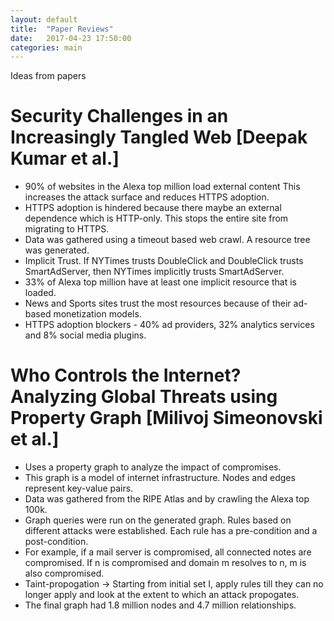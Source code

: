 ```yaml
---
layout: default
title:  "Paper Reviews"
date:   2017-04-23 17:50:00
categories: main
---
```


Ideas from papers

# Security Challenges in an Increasingly Tangled Web [Deepak Kumar et al.]
  * 90% of websites in the Alexa top million load external content This increases the attack surface and reduces HTTPS adoption.
  * HTTPS adoption is hindered because there maybe an external dependence which is HTTP-only. This stops the entire site from migrating to HTTPS.
  * Data was gathered using a timeout based web crawl. A resource tree was generated.
  * Implicit Trust. If NYTimes trusts DoubleClick and DoubleClick trusts SmartAdServer, then NYTimes implicitly trusts SmartAdServer.
  * 33% of Alexa top million have at least one implicit resource that is loaded.
  * News and Sports sites trust the most resources because of their ad-based monetization models.
  * HTTPS adoption blockers - 40% ad providers, 32% analytics services and 8% social media plugins.
  
# Who Controls the Internet? Analyzing Global Threats using Property Graph  [Milivoj Simeonovski et al.]
  * Uses a property graph to analyze the impact of compromises.
  * This graph is a model of internet infrastructure. Nodes and edges represent key-value pairs.
  * Data was gathered from the RIPE Atlas and by crawling the Alexa top 100k.
  * Graph queries were run on the generated graph. Rules based on different attacks were established. Each rule has a pre-condition and a post-condition.
  * For example, if a mail server is compromised, all connected notes are compromised. If n is compromised and domain m resolves to n, m is also compromised.
  * Taint-propogation -> Starting from initial set I, apply rules till they can no longer apply and look at the extent to which an attack propogates.
  * The final graph had 1.8 million nodes and 4.7 million relationships.
